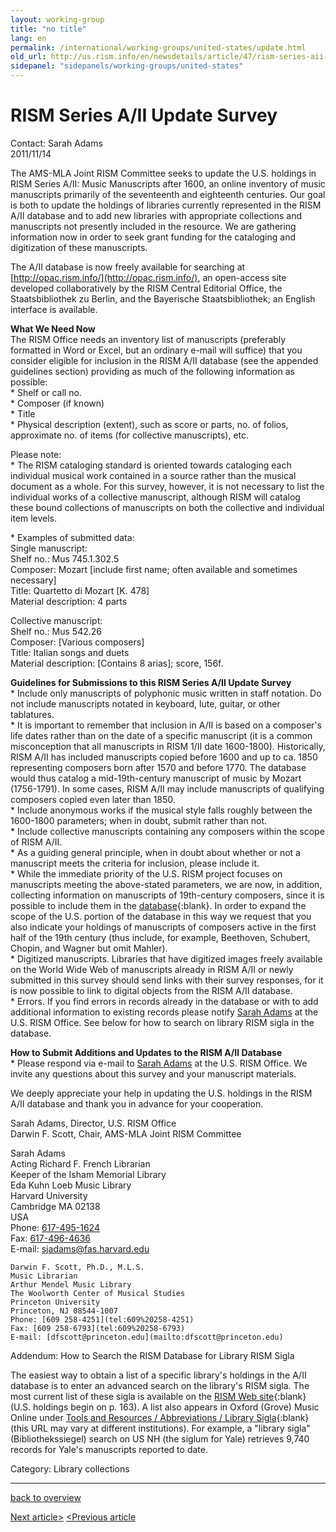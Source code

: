 ```yaml
---
layout: working-group
title: "no title"
lang: en
permalink: /international/working-groups/united-states/update.html
old_url: http://us.rism.info/en/newsdetails/article/47/rism-series-aii-update-survey.html
sidepanel: "sidepanels/working-groups/united-states"
---
```


# RISM Series A/II Update Survey

Contact: Sarah Adams  
 2011/11/14

The AMS-MLA Joint RISM Committee seeks to update the U.S. holdings in RISM Series A/II: Music Manuscripts after 1600, an online inventory of music manuscripts primarily of the seventeenth and eighteenth centuries. Our goal is both to update the holdings of libraries currently represented in the RISM A/II database and to add new libraries with appropriate collections and manuscripts not presently included in the resource. We are gathering information now in order to seek grant funding for the cataloging and digitization of these manuscripts.  
   
 The A/II database is now freely available for searching at [http://opac.rism.info/](http://opac.rism.info/), an open-access site developed collaboratively by the RISM Central Editorial Office, the Staatsbibliothek zu Berlin, and the Bayerische Staatsbibliothek; an English interface is available.  
   
 **What We Need Now**  
 The RISM Office needs an inventory list of manuscripts (preferably formatted in Word or Excel, but an ordinary e-mail will suffice) that you consider eligible for inclusion in the RISM A/II database (see the appended guidelines section) providing as much of the following information as possible:  
 \* Shelf or call no.  
 \* Composer (if known)  
 \* Title  
 \* Physical description (extent), such as score or parts, no. of folios, approximate no. of items (for collective manuscripts), etc.  
   
 Please note:  
 \* The RISM cataloging standard is oriented towards cataloging each individual musical work contained in a source rather than the musical document as a whole. For this survey, however, it is not necessary to list the individual works of a collective manuscript, although RISM will catalog these bound collections of manuscripts on both the collective and individual item levels.  
   
   
 \* Examples of submitted data:  
 Single manuscript:  
 Shelf no.: Mus 745.1.302.5  
 Composer: Mozart [include first name; often available and sometimes necessary]  
 Title: Quartetto di Mozart [K. 478]  
 Material description: 4 parts  
   
 Collective manuscript:  
 Shelf no.: Mus 542.26  
 Composer: [Various composers]  
 Title: Italian songs and duets  
 Material description: [Contains 8 arias]; score, 156f.  
   
   
 **Guidelines for Submissions to this RISM Series A/II Update Survey**  
 \* Include only manuscripts of polyphonic music written in staff notation. Do not include manuscripts notated in keyboard, lute, guitar, or other tablatures.  
 \* It is important to remember that inclusion in A/II is based on a composer's life dates rather than on the date of a specific manuscript (it is a common misconception that all manuscripts in RISM 1/II date 1600-1800). Historically, RISM A/II has included manuscripts copied before 1600 and up to ca. 1850 representing composers born after 1570 and before 1770. The database would thus catalog a mid-19th-century manuscript of music by Mozart (1756-1791). In some cases, RISM A/II may include manuscripts of qualifying composers copied even later than 1850.  
 \* Include anonymous works if the musical style falls roughly between the 1600-1800 parameters; when in doubt, submit rather than not.  
 \* Include collective manuscripts containing any composers within the scope of RISM A/II.  
 \* As a guiding general principle, when in doubt about whether or not a manuscript meets the criteria for inclusion, please include it.  
\* While the immediate priority of the U.S. RISM project focuses on manuscripts meeting the above-stated parameters, we are now, in addition, collecting information on manuscripts of 19th-century composers, since it is possible to include them in the [database](http://opac.rism.info/){:blank}. In order to expand the scope of the U.S. portion of the database in this way we request that you also indicate your holdings of manuscripts of composers active in the first half of the 19th century (thus include, for example, Beethoven, Schubert, Chopin, and Wagner but omit Mahler).  
 \* Digitized manuscripts. Libraries that have digitized images freely available on the World Wide Web of manuscripts already in RISM A/II or newly submitted in this survey should send links with their survey responses, for it is now possible to link to digital objects from the RISM A/II database.  
\* Errors. If you find errors in records already in the database or with to add additional information to existing records please notify [Sarah Adams](mailto:sjadams@fas.harvard.edu "Opens window for sending email") at the U.S. RISM Office. See below for how to search on library RISM sigla in the database.

**How to Submit Additions and Updates to the RISM A/II Database**  
\* Please respond via e-mail to [Sarah Adams](mailto:sjadams@fas.harvard.edu "Opens window for sending email") at the U.S. RISM Office. We invite any questions about this survey and your manuscript materials.  
   
 We deeply appreciate your help in updating the U.S. holdings in the RISM A/II database and thank you in advance for your cooperation.  
   
 Sarah Adams, Director, U.S. RISM Office  
 Darwin F. Scott, Chair, AMS-MLA Joint RISM Committee  
   
   
 Sarah Adams  
 Acting Richard F. French Librarian  
 Keeper of the Isham Memorial Library  
 Eda Kuhn Loeb Music Library  
 Harvard University  
 Cambridge MA 02138  
 USA  
 Phone: [617-495-1624](tel:617-495-1624)  
 Fax: [617-496-4636](tel:617-496-4636)  
 E-mail: [sjadams@fas.harvard.edu](mailto:sjadams@fas.harvard.edu)  
   
 ~~~~~~~~~~~~~~~~~~~~~~~~~~~~~~  
 Darwin F. Scott, Ph.D., M.L.S.  
 Music Librarian  
 Arthur Mendel Music Library  
 The Woolworth Center of Musical Studies  
 Princeton University  
 Princeton, NJ 08544-1007  
 Phone: [609 258-4251](tel:609%20258-4251)  
 Fax: [609 258-6793](tel:609%20258-6793)  
 E-mail: [dfscott@princeton.edu](mailto:dfscott@princeton.edu)  
 ~~~~~~~~~~~~~~~~~~~~~~~~~~~~~~

Addendum: How to Search the RISM Database for Library RISM Sigla  
   
 The easiest way to obtain a list of a specific library's holdings in the A/II database is to enter an advanced search on the library's RISM sigla. The most current list of these sigla is available on the [RISM Web site](http://www.rism.info/fileadmin/content/site-content/BIBVERZ_2008_10.pdf){:blank} (U.S. holdings begin on p. 163). A list also appears in Oxford (Grove) Music Online under [Tools and Resources / Abbreviations / Library Sigla](http://www.oxfordmusiconline.com/subscriber/page/abbreviations#sigla){:blank} (this URL may vary at different institutions). For example, a "library sigla" (Bibliothekssiegel) search on US NH (the siglum for Yale) retrieves 9,740 records for Yale's manuscripts reported to date.

 Category: Library collections   

* * *

[back to overview](en/home.html)
  
  

[Next article\>](en/newsdetails/article/47/new-rism-working-group-founded-in-seoul-south-korea.html "New RISM Working Group Founded in Seoul, South Korea")
[\<Previous article](en/newsdetails/article/47/manuscripts-from-the-holy-trinity-cathedral-in-liepaja-latvia.html "Manuscripts from the Holy Trinity Cathedral in Liepāja (Latvia)")